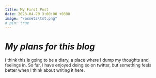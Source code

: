 ```yaml
---
title: My First Post
date: 2023-04-20 3:00:00 +0300
image: "\assets\tst.png"
# pin: true
---
```


# _My plans for this blog_
<!-- I am uncertain what to write as my first post? I was very excited to set it up yet I do not think I have a lot to put in here. -->
I think this is going to be a diary, a place where I dump my thoughts and feelings in. So far, I have enjoyed doing so on twitter, but something feels better when I think about writing it here.
